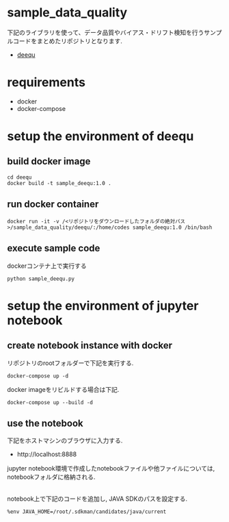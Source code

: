 # sample_data_quality

下記のライブラリを使って、データ品質やバイアス・ドリフト検知を行うサンプルコードをまとめたリポジトリとなります.

* [deequ](https://github.com/awslabs/python-deequ)


# requirements

* docker
* docker-compose

# setup the environment of deequ

## build docker image

```
cd deequ
docker build -t sample_deequ:1.0 .
```

## run docker container

```
docker run -it -v /<リポジトリをダウンロードしたフォルダの絶対パス>/sample_data_quality/deequ/:/home/codes sample_deequ:1.0 /bin/bash
```

## execute sample code

dockerコンテナ上で実行する

```
python sample_deequ.py
```

# setup the environment of jupyter notebook

## create notebook instance with docker

リポジトリのrootフォルダーで下記を実行する.

```
docker-compose up -d
```

docker imageをリビルドする場合は下記.

```
docker-compose up --build -d
```

## use the notebook

下記をホストマシンのブラウザに入力する.

* http://localhost:8888

jupyter notebook環境で作成したnotebookファイルや他ファイルについては, notebookフォルダに格納される.

<br>
notebook上で下記のコードを追加し, JAVA SDKのパスを設定する.

```
%env JAVA_HOME=/root/.sdkman/candidates/java/current
```